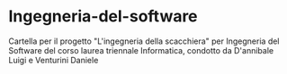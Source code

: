 # Ingegneria-del-software
Cartella per il progetto "L'ingegneria della scacchiera" per Ingegneria del Software del corso laurea triennale Informatica, condotto da D'annibale Luigi e Venturini Daniele
